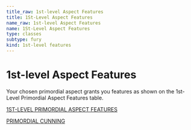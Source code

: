 ```yaml
---
title_raw: 1st-level Aspect Features
title: 1St-Level Aspect Features
name_raw: 1st-level Aspect Features
name: 1St-Level Aspect Features
type: classes
subtype: fury
kind: 1st-level features
---
```


# 1st-level Aspect Features

Your chosen primordial aspect grants you features as shown on the 1st-Level Primordial Aspect Features table.

[1ST-LEVEL PRIMORDIAL ASPECT FEATURES](./1st-Level%20Primordial%20Aspect%20Features.md)

[PRIMORDIAL CUNNING](./Primordial%20Cunning/Primordial%20Cunning.md)

